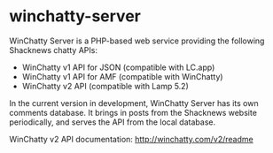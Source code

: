 winchatty-server
================

WinChatty Server is a PHP-based web service providing the following Shacknews chatty APIs:
- WinChatty v1 API for JSON (compatible with LC.app)
- WinChatty v1 API for AMF (compatible with WinChatty)
- WinChatty v2 API (compatible with Lamp 5.2)

In the current version in development, WinChatty Server has its own comments database.  It brings in posts from the Shacknews website periodically, and serves the API from the local database.

WinChatty v2 API documentation: http://winchatty.com/v2/readme
